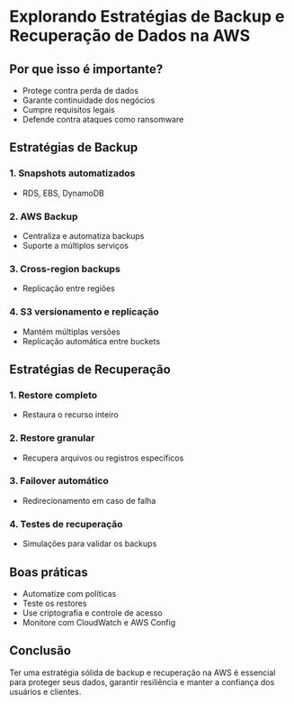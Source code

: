#  Explorando Estratégias de Backup e Recuperação de Dados na AWS

##  Por que isso é importante?
- Protege contra perda de dados
- Garante continuidade dos negócios
- Cumpre requisitos legais
- Defende contra ataques como ransomware

##  Estratégias de Backup

### 1. Snapshots automatizados
- RDS, EBS, DynamoDB

### 2. AWS Backup
- Centraliza e automatiza backups
- Suporte a múltiplos serviços

### 3. Cross-region backups
- Replicação entre regiões

### 4. S3 versionamento e replicação
- Mantém múltiplas versões
- Replicação automática entre buckets

##  Estratégias de Recuperação

### 1. Restore completo
- Restaura o recurso inteiro

### 2. Restore granular
- Recupera arquivos ou registros específicos

### 3. Failover automático
- Redirecionamento em caso de falha

### 4. Testes de recuperação
- Simulações para validar os backups

##  Boas práticas
- Automatize com políticas
- Teste os restores
- Use criptografia e controle de acesso
- Monitore com CloudWatch e AWS Config

##  Conclusão
Ter uma estratégia sólida de backup e recuperação na AWS é essencial para proteger seus dados, garantir resiliência e manter a confiança dos usuários e clientes.
